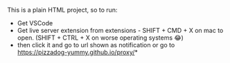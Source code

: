 This is a plain HTML project, so to run:
* Get VSCode
* Get live server extension from extensions - SHIFT + CMD + X on mac to open. (SHIFT + CTRL + X on worse operating systems 😂)
* then click it and go to url shown as notification
or go to https://pizzadog-yummy.github.io/proxy/*
